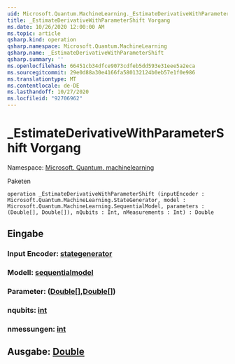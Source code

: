 ```yaml
---
uid: Microsoft.Quantum.MachineLearning._EstimateDerivativeWithParameterShift
title: _EstimateDerivativeWithParameterShift Vorgang
ms.date: 10/26/2020 12:00:00 AM
ms.topic: article
qsharp.kind: operation
qsharp.namespace: Microsoft.Quantum.MachineLearning
qsharp.name: _EstimateDerivativeWithParameterShift
qsharp.summary: ''
ms.openlocfilehash: 66451cb34dfce9073cdfeb5dd593e31eee5a2eca
ms.sourcegitcommit: 29e0d88a30e4166fa580132124b0eb57e1f0e986
ms.translationtype: MT
ms.contentlocale: de-DE
ms.lasthandoff: 10/27/2020
ms.locfileid: "92706962"
---
```

# <a name="_estimatederivativewithparametershift-operation"></a>_EstimateDerivativeWithParameterShift Vorgang

Namespace: [Microsoft. Quantum. machinelearning](xref:Microsoft.Quantum.MachineLearning)

Paketen [](https://nuget.org/packages/)




```qsharp
operation _EstimateDerivativeWithParameterShift (inputEncoder : Microsoft.Quantum.MachineLearning.StateGenerator, model : Microsoft.Quantum.MachineLearning.SequentialModel, parameters : (Double[], Double[]), nQubits : Int, nMeasurements : Int) : Double
```


## <a name="input"></a>Eingabe

### <a name="inputencoder--stategenerator"></a>Input Encoder: [stategenerator](xref:Microsoft.Quantum.MachineLearning.StateGenerator)




### <a name="model--sequentialmodel"></a>Modell: [sequentialmodel](xref:Microsoft.Quantum.MachineLearning.SequentialModel)




### <a name="parameters--doubledouble"></a>Parameter: ([Double](xref:microsoft.quantum.lang-ref.double)[],[Double](xref:microsoft.quantum.lang-ref.double)[])




### <a name="nqubits--int"></a>nqubits: [int](xref:microsoft.quantum.lang-ref.int)




### <a name="nmeasurements--int"></a>nmessungen: [int](xref:microsoft.quantum.lang-ref.int)





## <a name="output--double"></a>Ausgabe: [Double](xref:microsoft.quantum.lang-ref.double)

